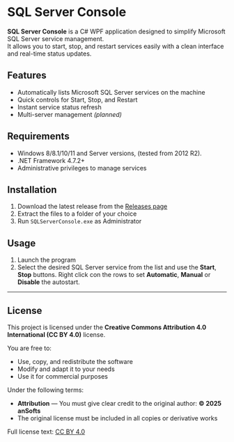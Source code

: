 # SQL Server Console

**SQL Server Console** is a C# WPF application designed to simplify Microsoft SQL Server service management.  
It allows you to start, stop, and restart services easily with a clean interface and real-time status updates.

## Features
- Automatically lists Microsoft SQL Server services on the machine
- Quick controls for Start, Stop, and Restart
- Instant service status refresh
- Multi-server management *(planned)*

## Requirements
- Windows 8/8.1/10/11 and Server versions, (tested from 2012 R2).
- .NET Framework 4.7.2+
- Administrative privileges to manage services

## Installation
1. Download the latest release from the [Releases page](../../releases)
2. Extract the files to a folder of your choice
3. Run `SQLServerConsole.exe` as Administrator

## Usage
1. Launch the program
2. Select the desired SQL Server service from the list and use the **Start**, **Stop** buttons.
     Right click con the rows to set **Automatic**, **Manual** or **Disable** the autostart.

---

## License

This project is licensed under the **Creative Commons Attribution 4.0 International (CC BY 4.0)** license.

You are free to:
- Use, copy, and redistribute the software
- Modify and adapt it to your needs
- Use it for commercial purposes

Under the following terms:
- **Attribution** — You must give clear credit to the original author: **© 2025 anSofts**
- The original license must be included in all copies or derivative works

Full license text: [CC BY 4.0](https://creativecommons.org/licenses/by/4.0/)
